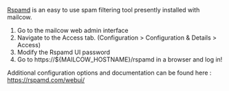 [Rspamd](https://rspamd.com/) is an easy to use spam filtering tool presently installed with mailcow.

1. Go to the mailcow web admin interface
2. Navigate to the Access tab. (Configuration > Configuration & Details > Access)
3. Modify the Rspamd UI password
4. Go to https://${MAILCOW_HOSTNAME}/rspamd in a browser and log in!

Additional configuration options and documentation can be found here : https://rspamd.com/webui/
